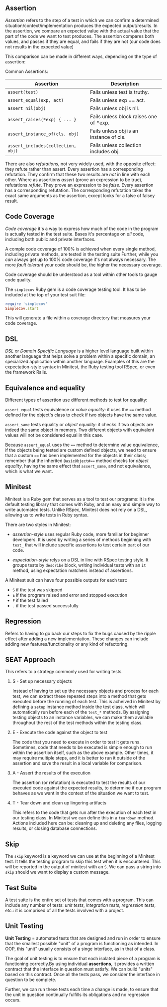 ## Assertion

_Assertion_ refers to the step of a test in which we can confirm a determined situation/context/implementation produces the expected output/results. In the assertion, we compare an expected value with the actual value that the part of the code we want to test produces. The assertion compares both values, and passes if they are equal, and fails if they are not (our code does not results in the expected value)

This comparison can be made in different ways, depending on the type of assertion:

Common Assertions:

|Assertion|Description|
|---------|-----------|
|`assert(test)	`|Fails unless test is truthy.|
|`assert_equal(exp, act)`|	Fails unless exp == act.|
|`assert_nil(obj)`|	Fails unless obj is nil.|
|`assert_raises(*exp) { ... }`|	Fails unless block raises one of *exp.|
|`assert_instance_of(cls, obj)`|	Fails unless obj is an instance of cls.|
|`assert_includes(collection, obj)`|	Fails unless collection includes obj.|

There are also _refutations_, not very widely used, with the opposite effect: they refute rather than assert. Every assertion has a corresponding refutation. They confirm that these two results are _not_ in line with each other. Where as assertions _assert_ (prove an expression to be true), refutations _refute_. They prove an expression to be _false_. Every assertion has a corresponding refutation. The corresponding refutation takes the exact same arguments as the assertion, except looks for a false of falsey result.

## Code Coverage

_Code coverage_ it's a way to express how much of the code in the program is actually tested in the test suite. Bases it's percentage on _all_ code, including both public and private interfaces.

A comple code coverage of 100%  is achieved when every single method, including private methods, are tested in the testing suite Further, while you _can_ always get up to 100% code coverage it's not always necessary. The more _fault tolerant_ your code should be, the higher the necessary coverage.

Code coverage should be understood as a tool within other tools to gauge code quality.

The `simplecov` Ruby gem is a code coverage testing tool. It has to be included at the top of your test suit file:

```ruby
require 'simplecov'
SimpleCov.start
```
This will generate a file within a coverage directory that measures your code coverage.

## DSL

_DSL_ or _Domain Specific Language_ is a higher level language built within another language that helps solve a problem within a specific domain, an specialized application within another language. Examples of this are the expectation-style syntax in Minitest, the Ruby testing tool RSpec, or even the framework Rails.

## Equivalence and equality

Different types of assertion use different methods to test for equality:

`assert_equal` tests equivalence or _value equality_: it uses the `==` method defined for the object's class to check if two objects have the same value.

`assert_same` tests equality or  _object equality_: it checks if two objects are indeed the same object in memory. Two different objects with equivalent values will not be considered equal in this case.

Because `assert_equal` uses the `==` method to determine value equivalence, if the objects being tested are custom defined objects, we need to ensure that a custom `==` has been implemented for the objects in their class; remember that the inherited `BasicObject#==` method checks for _object equality_, having the same effect that `assert_same`, and not equivalence, which is what we want.

## Minitest

Minitest is a Ruby gem that serves as a tool to test our programs: it is the default testing library that comes with Ruby, and an easy and simple way to write automated tests. Unlike RSpec, Minitest does not rely on a DSL, allowing us to write tests in Ruby syntax.

There are two styles in Minitest:

- _assertion-style_ uses regular Ruby code, more familiar for beginner developers. It is used by writing a series of methods beginning with `test_` that will include specific assertions to test certain part of our code.

- _expectation-style_ relys on a DSL in line with RSpec testing style. It groups tests by `describe` block, writing individual tests with an `it` method, using expectation matchers instead of assertions.

A Minitest suit can have four possible outputs for each test:

- `S` if the test was skipped
- `E` if the program raised and error and stopped execution
- `F` if the test failed
- `.` if the test passed successfully

## Regression

Refers to having to go back our steps to fix the bugs caused by the ripple effect after adding a new implementation. These changes can include adding new features/functionality or any kind of refactoring.

## SEAT Approach

This refers to a strategy commonly used for writing tests.

1. S - Set up necessary objects

    Instead of having to set up the necessary objects and process for each test, we can extract these repeated steps into a method that gets executed before the running of each test. This is acheived in Minitest by defining a `setup` instance method inside the test class,  which will automatically run before each of the `test_*` methods. By assigning testing objects to an instance variables, we can make them available throughout the rest of the test methods within the testing class.

2. E - Execute the code against the object to test

    The code that you need to execute in order to test it gets runs. Sometimes, code that needs to be executed is simple enough to run within the assertion itself, such as the above example. Other times, it may require multiple steps, and it is better to run it outside of the assertion and save the result in a local variable for comparison.

3. A - Assert the results of the execution

    The assertion (or refutation) is executed to test the results of our executed code against the expected results, to determine if our program behaves as we want in the context of the situation we want to test. 

4. T - Tear down and clean up lingering artifacts

    This refers to the code that gets run after the execution of each test in our testing class. In Minitest we can define this in a `teardown` method. Actions included here can be: cleaning up and deleting any files, logging results, or closing database connections.

## Skip

The `skip` keyword is a keyword we can use at the beginning of a Minitest test. It tells the testing program to skip this test when it is encountered. This will be reported in the output of minitest with an `S`. We can pass a string into `skip` should we want to display a custom message.

## Test Suite

A test suite is the entire set of tests that comes with a program. This can include any number of tests: _unit tests_, _integration tests_, _regression tests_, etc.: it is comprised of all the tests involved with a project.

## Unit Testing

**Unit Testing** = automated tests that are designed and run in order to ensure that the smallest possible "unit" of a program is functioning as intended. In OOP, this "unit" usually consists of a singe interface, as in that of a class.

The goal of unit testing is to ensure that each isolated piece of a program is functioning correctly.By using individual **assertions**, it provides a written contract that the interface in question must satisfy. We can build "units" based on this contract. Once all the tests pass, we consider the interface in question to be complete.

Further, we can run these tests each time a change is made, to ensure that the unit in question continually fulfills its obligations and no regression occurs.